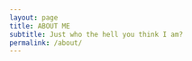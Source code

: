 ```yaml
---
layout: page
title: ABOUT ME
subtitle: Just who the hell you think I am?
permalink: /about/
---
```

